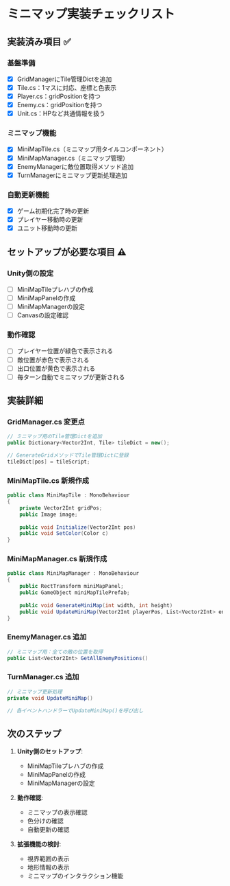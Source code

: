 # ミニマップ実装チェックリスト

## 実装済み項目 ✅

### 基盤準備
- [x] GridManagerにTile管理Dictを追加
- [x] Tile.cs：1マスに対応、座標と色表示
- [x] Player.cs：gridPositionを持つ
- [x] Enemy.cs：gridPositionを持つ
- [x] Unit.cs：HPなど共通情報を扱う

### ミニマップ機能
- [x] MiniMapTile.cs（ミニマップ用タイルコンポーネント）
- [x] MiniMapManager.cs（ミニマップ管理）
- [x] EnemyManagerに敵位置取得メソッド追加
- [x] TurnManagerにミニマップ更新処理追加

### 自動更新機能
- [x] ゲーム初期化完了時の更新
- [x] プレイヤー移動時の更新
- [x] ユニット移動時の更新

## セットアップが必要な項目 ⚠️

### Unity側の設定
- [ ] MiniMapTileプレハブの作成
- [ ] MiniMapPanelの作成
- [ ] MiniMapManagerの設定
- [ ] Canvasの設定確認

### 動作確認
- [ ] プレイヤー位置が緑色で表示される
- [ ] 敵位置が赤色で表示される
- [ ] 出口位置が黄色で表示される
- [ ] 毎ターン自動でミニマップが更新される

## 実装詳細

### GridManager.cs 変更点
```csharp
// ミニマップ用のTile管理Dictを追加
public Dictionary<Vector2Int, Tile> tileDict = new();

// GenerateGridメソッドでTile管理Dictに登録
tileDict[pos] = tileScript;
```

### MiniMapTile.cs 新規作成
```csharp
public class MiniMapTile : MonoBehaviour
{
    private Vector2Int gridPos;
    public Image image;
    
    public void Initialize(Vector2Int pos)
    public void SetColor(Color c)
}
```

### MiniMapManager.cs 新規作成
```csharp
public class MiniMapManager : MonoBehaviour
{
    public RectTransform miniMapPanel;
    public GameObject miniMapTilePrefab;
    
    public void GenerateMiniMap(int width, int height)
    public void UpdateMiniMap(Vector2Int playerPos, List<Vector2Int> enemyPositions, Vector2Int exitPos)
}
```

### EnemyManager.cs 追加
```csharp
// ミニマップ用：全ての敵の位置を取得
public List<Vector2Int> GetAllEnemyPositions()
```

### TurnManager.cs 追加
```csharp
// ミニマップ更新処理
private void UpdateMiniMap()

// 各イベントハンドラーでUpdateMiniMap()を呼び出し
```

## 次のステップ

1. **Unity側のセットアップ**:
   - MiniMapTileプレハブの作成
   - MiniMapPanelの作成
   - MiniMapManagerの設定

2. **動作確認**:
   - ミニマップの表示確認
   - 色分けの確認
   - 自動更新の確認

3. **拡張機能の検討**:
   - 視界範囲の表示
   - 地形情報の表示
   - ミニマップのインタラクション機能 